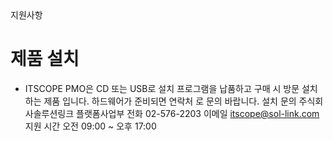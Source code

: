 <!--breadcrumb:지원사항--><span class="md-breadcrumb">지원사항</span>
# 제품 설치

- ITSCOPE PMO은 CD 또는 USB로 설치 프로그램을 납품하고 구매 시 방문 설치하는 제품 입니다. 하드웨어가 준비되면 연락처
로 문의 바랍니다.
설치 문의 주식회사솔루션링크 플랫폼사업부
전화 02-576-2203
이메일 itscope@sol-link.com
지원 시간 오전 09:00 ~ 오후 17:00
